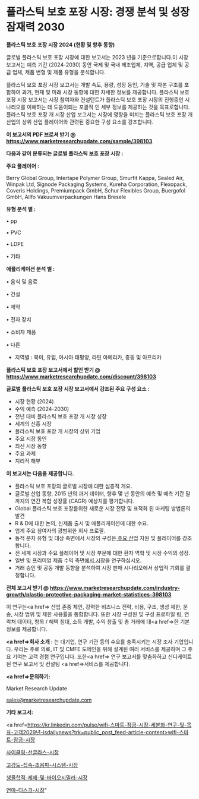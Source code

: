 # 플라스틱 보호 포장 시장: 경쟁 분석 및 성장 잠재력 2030

<strong>플라스틱 보호 포장 시장 2024 (현황 및 향후 동향)</strong>

글로벌 플라스틱 보호 포장 시장에 대한 보고서는 2023 년을 기준으로합니다.이 시장 보고서는 예측 기간 (2024-2030) 동안 국제 및 국내 제조업체, 지역, 공급 업체 및 공급 업체, 제품 변형 및 제품 유형을 분석합니다.

플라스틱 보호 포장 시장 보고서는 개발 속도, 용량, 성장 동인, 기술 및 자본 구조를 포함하여 과거, 현재 및 미래 시장 동향에 대한 자세한 정보를 제공합니다. 플라스틱 보호 포장 시장 보고서는 시장 참여자와 컨설턴트가 플라스틱 보호 포장 시장의 진행중인 시나리오를 이해하는 데 도움이되는 포괄적 인 세부 정보를 제공하는 것을 목표로합니다. 플라스틱 보호 포장 개 시장 산업 보고서는 시장에 영향을 미치는 플라스틱 보호 포장 개 산업의 상위 산업 플레이어와 관련된 중요한 구성 요소를 강조합니다.



<strong>이 보고서의 PDF 브로셔 받기 @ <a href=https://www.marketresearchupdate.com/sample/398103>https://www.marketresearchupdate.com/sample/398103</a></strong>



<strong>다음과 같이 분류되는 글로벌 플라스틱 보호 포장 시장 :</strong>



<strong>주요 플레이어 :</strong>

Berry Global Group, Intertape Polymer Group, Smurfit Kappa, Sealed Air, Winpak Ltd, Signode Packaging Systems, Kureha Corporation, Flexopack, Coveris Holdings, Premiumpack GmbH, Schur Flexibles Group, Buergofol GmbH, Allfo Vakuumverpackungen Hans Bresele



<strong>유형 분석 별 :</strong>

• pp

• PVC

• LDPE

• 기타



<strong>애플리케이션 분석 별 :</strong>

• 음식 및 음료

• 건설

• 제약

• 전자 장치

• 소비자 제품

• 다른

<ul>
  <li>지역별 : 북미, 유럽, 아시아 태평양, 라틴 아메리카, 중동 및 아프리카</li>
</ul>


<strong>플라스틱 보호 포장 보고서에서 할인 받기 @ <a href=https://www.marketresearchupdate.com/discount/398103>https://www.marketresearchupdate.com/discount/398103</a></strong>



<strong>글로벌 플라스틱 보호 포장 시장 보고서에서 강조된 주요 구성 요소 :</strong>
<ul>
  <li>시장 현황 (2024)</li>
  <li>수익 예측 (2024-2030)</li>
  <li>전년 대비 플라스틱 보호 포장 개 시장 성장</li>
  <li>세계의 신흥 시장</li>
  <li>플라스틱 보호 포장 개 시장의 상위 기업</li>
  <li>주요 시장 동인</li>
  <li>최신 시장 동향</li>
  <li>주요 과제</li>
  <li>지리적 해부</li>
</ul>


<strong>이 보고서는 다음을 제공합니다.</strong>
<ul>
  <li>플라스틱 보호 포장의 글로벌 시장에 대한 심층적 개요.</li>
  <li>글로벌 산업 동향, 2015 년의 과거 데이터, 향후 몇 년 동안의 예측 및 예측 기간 말까지의 연간 복합 성장률 (CAGR) 예상치를 평가합니다.</li>
  <li>Global 플라스틱 보호 포장를위한 새로운 시장 전망 및 표적화 된 마케팅 방법론의 발견</li>
  <li>R &amp; D에 대한 논의, 신제품 출시 및 애플리케이션에 대한 수요.</li>
  <li>업계 주요 참여자의 광범위한 회사 프로필.</li>
  <li>동적 분자 유형 및 대상 측면에서 시장의 구성은<a href=> 주요 산</a>업 자원 및 플레이어를 강조합니다.</li>
  <li>전 세계 시장과 주요 플레이어 및 시장 부문에 대한 환자 역학 및 시장 수익의 성장.</li>
  <li>일반 및 프리미엄 제품 수익 측면<a href=>에서 시</a>장을 연구하십시오.</li>
  <li>거래 승인 및 공동 개발 동향을 분석하여 시장 판매 시나리오에서 상업적 기회를 결정합니다.</li>
</ul>



<strong>전체 보고서 받기 @ <a href=https://www.marketresearchupdate.com/industry-growth/plastic-protective-packaging-market-statistices-398103>https://www.marketresearchupdate.com/industry-growth/plastic-protective-packaging-market-statistices-398103</a></strong>

이 연구는<a href=> 산업 존중</a> 체인, 강력한 비즈니스 전략, 비용, 구조, 생성 제한, 운송, 시장 범위 및 제한 사용률을 통합합니다. 또한 시장 구성원 및 구성 프로파일 링, 연락처 데이터, 항목 / 혜택 침대, 소득 개발, 수익 창출 및 총 거래에 대<a href=>한 기본 </a>정보를 제공합니다.



<strong><a href=>회사 소</a>개 :</strong>
는 대기업, 연구 기관 등의 수요를 충족시키는 시장 조사 기업입니다. 우리는 주로 의료, IT 및 CMFE 도메인을 위해 설계된 여러 서비스를 제공하며 그 주요 기여는 고객 경험 연구입니다. 또한<a href=> 연구 보</a>고서를 맞춤화하고 신디케이트 된 연구 보고서 및 컨설팅 <a href=>서비스</a>를 제공합니다.



<strong><a href=>문의하기:</a></strong>

Market Research Update

sales@marketresearchupdate.com



<strong>기타 보고서:</strong>

<a href=https://kr.linkedin.com/pulse/wifi-스마트-잠금-시장-세분화-연구-및-목표-고객2029년-isdailynews?trk=public_post_feed-article-content>wifi-스마트-잠금-시장</a>

<a href=https://www.linkedin.com/pulse/사이클링-선글라스-시장-진입-전략-및-위험-평가2029년-survey-savvy-insights-360-analysis/>사이클링-선글라스-시장</a>

<a href=https://www.linkedin.com/pulse/고강도-집속-초음파-시스템-시장-동향-및-성장-전망-analytics-avenue-adventures-24-ana-ytnef/>고강도-집속-초음파-시스템-시장</a>

<a href=https://www.linkedin.com/pulse/생물학적-제제-및-바이오시밀러-시장-진입-전략-위험-평가2029년-plpkf/>생물학적-제제-및-바이오시밀러-시장</a>

<a href=https://www.linkedin.com/pulse/연마-디스크-시장-세분화-연구-및-목표-고객2030년-trendsetters-talk-360-analysis-wclhf/>연마-디스크-시장</a>"
